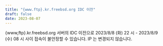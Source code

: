 ```yaml
---
title: "{www.ftp}.kr.freebsd.org IDC 이전"
draft: false
date: 2023-08-07
---
```


{www,ftp}.kr.freebsd.org 서버의 IDC 이전으로 2023/8/8 (화) 22 시 - 2023/8/9 (수) 08 시 사이 접속이 불안정할 수 있습니다. IP 는 변경되지 않습니다.
